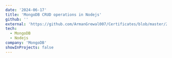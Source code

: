 ```yaml
---
date: '2024-06-17'
title: 'MongoDB CRUD operations in Nodejs'
github: ''
external: 'https://github.com/ArmanGrewal007/Certificates/blob/master/2024_06_17_9MongoDB.pdf'
tech:
  - MongoDB
  - Nodejs
company: 'MongoDB'
showInProjects: false
---
```



